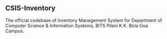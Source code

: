 ## CSIS-Inventory

The official codebase of Inventory Management System for Department of Computer Science & Information Systems, BITS Pilani K.K. Birla Goa Campus.
